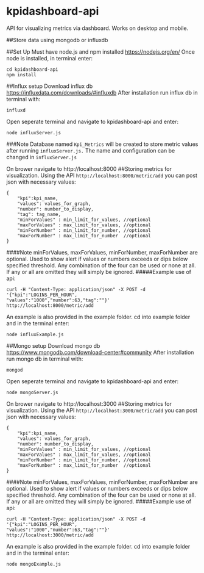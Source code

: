 # kpidashboard-api
API for visualizing metrics via dashboard. Works on desktop and mobile. 

##Store data using mongodb or influxdb

##Set Up 
Must have node.js and npm installed
https://nodejs.org/en/
Once node is installed, in terminal enter:
```
cd kpidashboard-api
npm install
```
##Influx setup
Download influx db
https://influxdata.com/downloads/#influxdb
After installation run influx db in terminal with:
```
influxd
```
Open seperate terminal and navigate to kpidashboard-api and enter:
```
node influxServer.js
```
###Note
Database named `Kpi_Metrics` will be created to store metric values after running `influxServer.js.` The name and configuration can be changed in `influxServer.js`

On brower navigate to http://localhost:8000
##Storing metrics for visualization.
Using the API `http://localhost:8000/metric/add` you can post json with necessary values:
```
{
	"kpi":kpi_name,
	"values": values_for_graph,
	"number": number_to_display,
	"tag": tag_name,
	"minForValues" : min_limit_for_values, //optional
	"maxForValues" : max_limit_for_values, //optional
	"minForNumber" : min_limit_for_number, //optional
	"maxForNumber" : max_limit_for_number  //optional
}
```
####Note
minForValues, maxForValues, minForNumber, maxForNumber are optional. Used to show alert if values or numbers exceeds or dips below specified threshold. Any combination of the four can be used or none at all. If any or all are omitted they will simply be ignored.
#####Example use of api:
```
curl -H "Content-Type: application/json" -X POST -d '{"kpi":"LOGINS_PER_HOUR",
"values":"1000","number":63,"tag":""}' http://localhost:8000/metric/add
```
An example is also provided in the example folder.
cd into example folder and in the terminal enter:
```
node influxExample.js
```

##Mongo setup
Download mongo db
https://www.mongodb.com/download-center#community
After installation run mongo db in terminal with:
```
mongod
```
Open seperate terminal and navigate to kpidashboard-api and enter:
```
node mongoServer.js
```
On brower navigate to http://localhost:3000
##Storing metrics for visualization.
Using the API `http://localhost:3000/metric/add` you can post json with necessary values:
```
{
	"kpi":kpi_name,
	"values": values_for_graph,
	"number": number_to_display,
	"minForValues" : min_limit_for_values, //optional
	"maxForValues" : max_limit_for_values, //optional
	"minForNumber" : min_limit_for_number, //optional
	"maxForNumber" : max_limit_for_number  //optional
}
```
####Note
minForValues, maxForValues, minForNumber, maxForNumber are optional. Used to show alert if values or numbers exceeds or dips below specified threshold. Any combination of the four can be used or none at all. If any or all are omitted they will simply be ignored.
#####Example use of api:
```
curl -H "Content-Type: application/json" -X POST -d '{"kpi":"LOGINS_PER_HOUR",
"values":"1000","number":63,"tag":""}' http://localhost:3000/metric/add
```
An example is also provided in the example folder.
cd into example folder and in the terminal enter:
```
node mongoExample.js
```